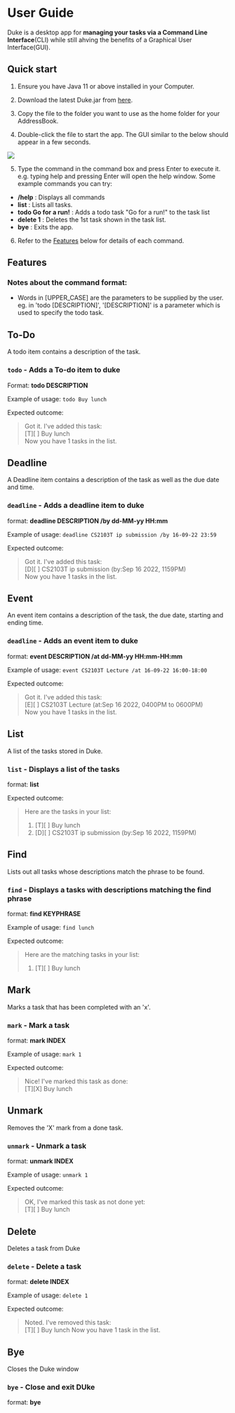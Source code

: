 # User Guide

Duke is a desktop app for **managing your tasks via a Command Line Interface**(CLI) while still ahving the benefits
of a Graphical User Interface(GUI).

## Quick start
1. Ensure you have Java 11 or above installed in your Computer.


2. Download the latest Duke.jar from [here](https://github.com/LJXSean/ip/releases/tag/A-Release).


3. Copy the file to the folder you want to use as the home folder for your AddressBook.


4. Double-click the file to start the app. The GUI similar to the below should appear in a few seconds. 

![](Ui.png)

 5. Type the command in the command box and press Enter to execute it. e.g. typing help and pressing Enter will open the help window.
   Some example commands you can try:

- **/help** : Displays all commands
- **list** : Lists all tasks.
- **todo Go for a run!** : Adds a todo task "Go for a run!" to the task list
- **delete 1** : Deletes the 1st task shown in the task list.
- **bye** : Exits the app.

 6. Refer to the [Features](#Features) below for details of each command.

## Features
### Notes about the command format:
* Words in [UPPER_CASE] are the parameters to be supplied by the user. <br>
eg. in 'todo [DESCRIPTION]', '[DESCRIPTION]' is a parameter which is used to specify the todo task.

## To-Do

A todo item contains a description of the task.

### `todo` - Adds a To-do item to duke
Format: **todo DESCRIPTION**

Example of usage: `todo Buy lunch`

Expected outcome:
> Got it. I've added this task:
><br>    [T][ ] Buy lunch
><br>Now you have 1 tasks in the list.

## Deadline

A Deadline item contains a description of the task as well as the due date and time.

### `deadline` - Adds a deadline item to duke
format: **deadline DESCRIPTION /by dd-MM-yy HH:mm**

Example of usage: `deadline CS2103T ip submission /by 16-09-22 23:59`

Expected outcome:
> Got it. I've added this task:
><br>    [D][ ] CS2103T ip submission  (by:Sep 16 2022, 1159PM)
><br>Now you have 1 tasks in the list.

## Event

An event item contains a description of the task, the due date, starting and ending time.

### `deadline` - Adds an event item to duke
format: **event DESCRIPTION /at dd-MM-yy HH:mm-HH:mm**

Example of usage: `event CS2103T Lecture /at 16-09-22 16:00-18:00`

Expected outcome:
> Got it. I've added this task:
><br>    [E][ ] CS2103T Lecture  (at:Sep 16 2022, 0400PM to 0600PM)
><br>Now you have 1 tasks in the list.

## List

A list of the tasks stored in Duke.

### `list` - Displays a list of the tasks
format: **list**

Expected outcome:
> Here are the tasks in your list: 
>1.  [T][ ] Buy lunch
>2.  [D][ ] CS2103T ip submission (by:Sep 16 2022, 1159PM)

## Find

Lists out all tasks whose descriptions match the phrase to be found.

### `find` - Displays a tasks with descriptions matching the find phrase
format: **find KEYPHRASE**

Example of usage: `find lunch`

Expected outcome:
> Here are the matching tasks in your list:
>1.  [T][ ] Buy lunch

## Mark

Marks a task that has been completed with an 'x'.

### `mark` - Mark a task
format: **mark INDEX**

Example of usage: `mark 1`

Expected outcome:
> Nice! I've marked this task as done:
><br>[T][X] Buy lunch

## Unmark

Removes the 'X' mark from a done task.

### `unmark` - Unmark a task
format: **unmark INDEX**

Example of usage: `unmark 1`

Expected outcome:
> OK, I've marked this task as not done yet:
><br>[T][ ] Buy lunch

## Delete

Deletes a task from Duke

### `delete` - Delete a task
format: **delete INDEX**

Example of usage: `delete 1`

Expected outcome:
> Noted. I've removed this task:
><br>[T][ ] Buy lunch
> Now you have 1 task in the list.


## Bye

Closes the Duke window

### `bye` - Close and exit DUke
format: **bye**
